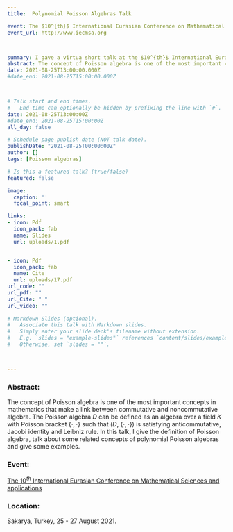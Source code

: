 ```yaml
---
title:  Polynomial Poisson Algebras Talk

event: The $10^{th}$ International Eurasian Conference on Mathematical Sciences and applications
event_url: http://www.iecmsa.org



summary: I gave a virtua short talk at the $10^{th}$ International Eurasian Conference on Mathematical Sciences and applications, Sakarya, Turkey, 25 - 27 August 2021.
abstract: The concept of Poisson algebra is one of the most important concepts in mathematics that make a link between commutative and noncommutative algebra. The Poisson algebra D can be defined as an algebra over a field K with Poisson bracket {,} such that (D,{,}) is satisfying anti-commutative, Jacobi identity and Leibniz rule. In this talk, I will give the definition of Poisson algebra, talk about some related concepts of polynomial Poisson algebras and give some examples.
date: 2021-08-25T13:00:00.000Z
#date_end: 2021-08-25T15:00:00.000Z



# Talk start and end times.
#   End time can optionally be hidden by prefixing the line with `#`.
date: 2021-08-25T13:00:00Z
#date_end: 2021-08-25T15:00:00Z
all_day: false

# Schedule page publish date (NOT talk date).
publishDate: "2021-08-25T00:00:00Z"
author: []
tags: [Poisson algebras]

# Is this a featured talk? (true/false)
featured: false

image:
  caption: ''
  focal_point: smart

links:
- icon: Pdf
  icon_pack: fab
  name: Slides
  url: uploads/1.pdf


- icon: Pdf
  icon_pack: fab
  name: Cite
  url: uploads/17.pdf
url_code: ""
url_pdf: ""
url_Cite: " "
url_video: ""
  
# Markdown Slides (optional).
#   Associate this talk with Markdown slides.
#   Simply enter your slide deck's filename without extension.
#   E.g. `slides = "example-slides"` references `content/slides/example-slides.md`.
#   Otherwise, set `slides = ""`.



---
```

### Abstract:
 The concept of Poisson algebra is one of the most important concepts in mathematics that make a link between commutative and noncommutative algebra. The Poisson algebra 
 $D$ can be defined as an algebra over a field $K$ with Poisson bracket {$\cdot, \cdot$} such that ($D,$ {$\cdot, \cdot$}) is satisfying anticommutative, Jacobi identity 
 and Leibniz rule. In this talk, I give the definition of Poisson algebra, talk about some related concepts of polynomial Poisson algebras and give some examples.

### Event: 
[The $10^{th}$ International Eurasian Conference on Mathematical Sciences and applications](http://www.iecmsa.org)

### Location: 
Sakarya, Turkey,  25 - 27 August 2021.